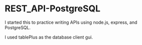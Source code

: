 # REST_API-PostgreSQL
I started this to practice writing APIs using node.js, express, and PostgreSQL.

I used tablePlus as the database client gui.
